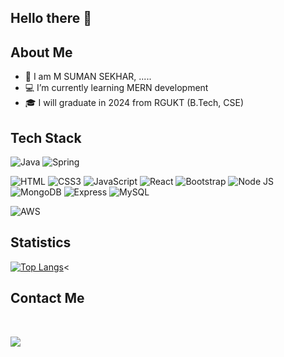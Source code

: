   ## Hello there 👋
  
  
  ## About Me 
  
- 👀 I am M SUMAN SEKHAR,   .....
- 💻 I’m currently learning  MERN development 
- 🎓 I will graduate  in 2024 from RGUKT (B.Tech, CSE)  
 

## Tech Stack 
![Java](https://img.shields.io/badge/java-%23ED8B00.svg?style=for-the-badge&logo=openjdk&logoColor=white)
![Spring](https://img.shields.io/badge/spring-%236DB33F.svg?style=for-the-badge&logo=spring&logoColor=white)

![HTML](https://img.shields.io/badge/HTML5-E34F26?style=for-the-badge&logo=html5&logoColor=white)
![CSS3](https://img.shields.io/badge/CSS3-1572B6?style=for-the-badge&logo=css3&logoColor=white)
![JavaScript](https://img.shields.io/badge/JavaScript-323330?style=for-the-badge&logo=javascript&logoColor=F7DF1E)
![React](https://img.shields.io/badge/React-20232A?style=for-the-badge&logo=react&logoColor=61DAFB)
![Bootstrap](https://img.shields.io/badge/Bootstrap-563D7C?style=for-the-badge&logo=bootstrap&logoColor=white)
![Node JS](https://img.shields.io/badge/Node.js-339933?style=for-the-badge&logo=nodedotjs&logoColor=white) 
![MongoDB](https://img.shields.io/badge/MongoDB-4EA94B?style=for-the-badge&logo=mongodb&logoColor=white)
![Express](https://img.shields.io/badge/Express.js-000000?style=for-the-badge&logo=express&logoColor=white)
![MySQL](https://img.shields.io/badge/MySQL-005C84?style=for-the-badge&logo=mysql&logoColor=white)

![AWS](https://img.shields.io/badge/AWS-%23FF9900.svg?style=for-the-badge&logo=amazon-aws&logoColor=white)

## Statistics
[![Top Langs](https://github-readme-stats.vercel.app/api/top-langs/?username=mssdot&theme=blue-green)](https://github.com/mssdot/github-readme-stats)<  
<!--  [Suman's GitHub stats](https://github-readme-stats.vercel.app/api?username=mssdot&show_icons=true&theme=blue-green))  -->
 


 
## Contact Me
 

<p align="left" >
  <a style="display:none;" target="_blank"href="https://www.linkedin.com/in/mssdot/"><img src="https://img.shields.io/badge/linkedin-%230077B5.svg?&style=for-the-badge&logo=linkedin&logoColor=white" /></a>&nbsp;&nbsp;&nbsp;&nbsp;
 
  <a style="display:inline;" href="mailto:suman.sekhar.dev@gmail.com?subject=Hello%20Suman,%20From%20Github"><img src="https://img.shields.io/badge/gmail-%23D14836.svg?&style=for-the-badge&logo=gmail&logoColor=white" /></a>&nbsp;&nbsp;&nbsp;&nbsp;
  
</p> 
 

 

